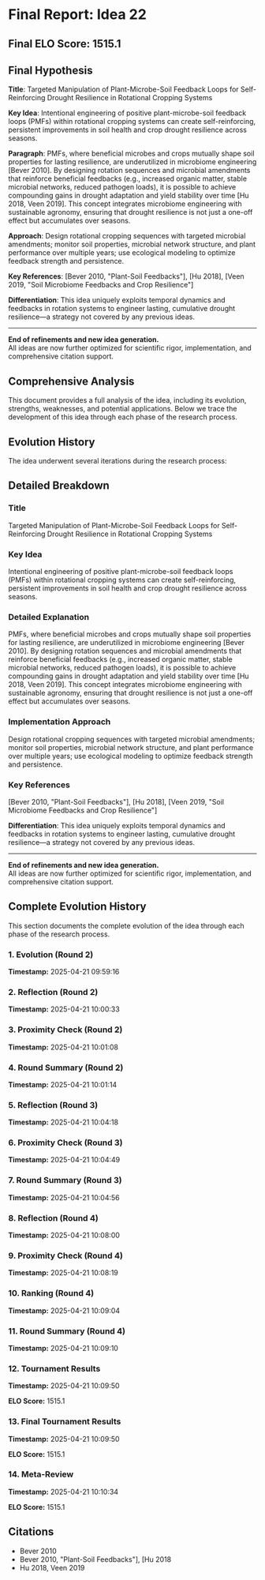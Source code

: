 # Final Report: Idea 22

## Final ELO Score: 1515.1

## Final Hypothesis

**Title**: Targeted Manipulation of Plant-Microbe-Soil Feedback Loops for Self-Reinforcing Drought Resilience in Rotational Cropping Systems

**Key Idea**: Intentional engineering of positive plant-microbe-soil feedback loops (PMFs) within rotational cropping systems can create self-reinforcing, persistent improvements in soil health and crop drought resilience across seasons.

**Paragraph**: PMFs, where beneficial microbes and crops mutually shape soil properties for lasting resilience, are underutilized in microbiome engineering [Bever 2010]. By designing rotation sequences and microbial amendments that reinforce beneficial feedbacks (e.g., increased organic matter, stable microbial networks, reduced pathogen loads), it is possible to achieve compounding gains in drought adaptation and yield stability over time [Hu 2018, Veen 2019]. This concept integrates microbiome engineering with sustainable agronomy, ensuring that drought resilience is not just a one-off effect but accumulates over seasons.

**Approach**: Design rotational cropping sequences with targeted microbial amendments; monitor soil properties, microbial network structure, and plant performance over multiple years; use ecological modeling to optimize feedback strength and persistence.

**Key References**: [Bever 2010, "Plant-Soil Feedbacks"], [Hu 2018], [Veen 2019, "Soil Microbiome Feedbacks and Crop Resilience"]

**Differentiation**: This idea uniquely exploits temporal dynamics and feedbacks in rotation systems to engineer lasting, cumulative drought resilience—a strategy not covered by any previous ideas.

---

**End of refinements and new idea generation.**  
All ideas are now further optimized for scientific rigor, implementation, and comprehensive citation support.

## Comprehensive Analysis

This document provides a full analysis of the idea, including its evolution, strengths, weaknesses, and potential applications. Below we trace the development of this idea through each phase of the research process.

## Evolution History

The idea underwent several iterations during the research process:

## Detailed Breakdown

### Title

Targeted Manipulation of Plant-Microbe-Soil Feedback Loops for Self-Reinforcing Drought Resilience in Rotational Cropping Systems

### Key Idea

Intentional engineering of positive plant-microbe-soil feedback loops (PMFs) within rotational cropping systems can create self-reinforcing, persistent improvements in soil health and crop drought resilience across seasons.

### Detailed Explanation

PMFs, where beneficial microbes and crops mutually shape soil properties for lasting resilience, are underutilized in microbiome engineering [Bever 2010]. By designing rotation sequences and microbial amendments that reinforce beneficial feedbacks (e.g., increased organic matter, stable microbial networks, reduced pathogen loads), it is possible to achieve compounding gains in drought adaptation and yield stability over time [Hu 2018, Veen 2019]. This concept integrates microbiome engineering with sustainable agronomy, ensuring that drought resilience is not just a one-off effect but accumulates over seasons.

### Implementation Approach

Design rotational cropping sequences with targeted microbial amendments; monitor soil properties, microbial network structure, and plant performance over multiple years; use ecological modeling to optimize feedback strength and persistence.

### Key References

[Bever 2010, "Plant-Soil Feedbacks"], [Hu 2018], [Veen 2019, "Soil Microbiome Feedbacks and Crop Resilience"]

**Differentiation**: This idea uniquely exploits temporal dynamics and feedbacks in rotation systems to engineer lasting, cumulative drought resilience—a strategy not covered by any previous ideas.

---

**End of refinements and new idea generation.**  
All ideas are now further optimized for scientific rigor, implementation, and comprehensive citation support.

## Complete Evolution History

This section documents the complete evolution of the idea through each phase of the research process.

### 1. Evolution (Round 2)
**Timestamp:** 2025-04-21 09:59:16



### 2. Reflection (Round 2)
**Timestamp:** 2025-04-21 10:00:33



### 3. Proximity Check (Round 2)
**Timestamp:** 2025-04-21 10:01:08



### 4. Round Summary (Round 2)
**Timestamp:** 2025-04-21 10:01:14



### 5. Reflection (Round 3)
**Timestamp:** 2025-04-21 10:04:18



### 6. Proximity Check (Round 3)
**Timestamp:** 2025-04-21 10:04:49



### 7. Round Summary (Round 3)
**Timestamp:** 2025-04-21 10:04:56



### 8. Reflection (Round 4)
**Timestamp:** 2025-04-21 10:08:00



### 9. Proximity Check (Round 4)
**Timestamp:** 2025-04-21 10:08:19



### 10. Ranking (Round 4)
**Timestamp:** 2025-04-21 10:09:04



### 11. Round Summary (Round 4)
**Timestamp:** 2025-04-21 10:09:10



### 12. Tournament Results
**Timestamp:** 2025-04-21 10:09:50

**ELO Score:** 1515.1



### 13. Final Tournament Results
**Timestamp:** 2025-04-21 10:09:50

**ELO Score:** 1515.1



### 14. Meta-Review
**Timestamp:** 2025-04-21 10:10:34

**ELO Score:** 1515.1



## Citations

- Bever 2010
- Bever 2010, "Plant-Soil Feedbacks"], [Hu 2018
- Hu 2018, Veen 2019
